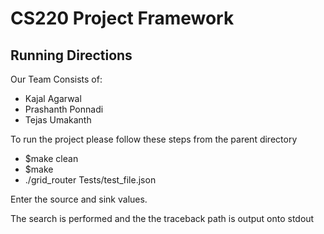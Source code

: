 CS220 Project Framework
===============

## Running Directions

Our Team Consists of:

- Kajal Agarwal  
- Prashanth Ponnadi
- Tejas Umakanth   

To run the project please follow these steps from the parent directory

- $make clean
- $make
- ./grid_router Tests/test_file.json

Enter the source and sink values.

The search is performed and the the traceback path is output onto stdout